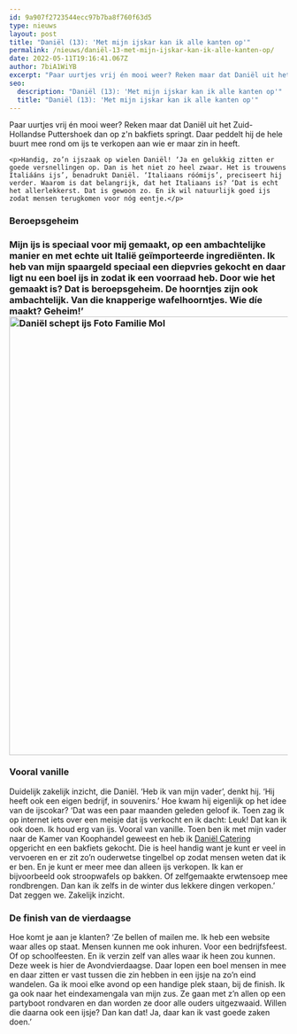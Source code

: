 ```yaml
---
id: 9a907f2723544ecc97b7ba8f760f63d5
type: nieuws
layout: post
title: "Daniël (13): 'Met mijn ijskar kan ik alle kanten op'"
permalink: /nieuws/daniël-13-met-mijn-ijskar-kan-ik-alle-kanten-op/
date: 2022-05-11T19:16:41.067Z
author: 7biA1WiYB
excerpt: "Paar uurtjes vrij én mooi weer? Reken maar dat Daniël uit het Zuid-Hollandse Puttershoek dan op z'n bakfiets springt. Daar peddelt hij de hele buurt mee rond om ijs te verkopen aan wie er maar zin in heeft.  "
seo:
  description: "Daniël (13): 'Met mijn ijskar kan ik alle kanten op'"
  title: "Daniël (13): 'Met mijn ijskar kan ik alle kanten op'"
---
```

Paar uurtjes vrij én mooi weer? Reken maar dat Daniël uit het Zuid-Hollandse Puttershoek dan op z'n bakfiets springt. Daar peddelt hij de hele buurt mee rond om ijs te verkopen aan wie er maar zin in heeft.  

    <p>Handig, zo’n ijszaak op wielen Daniël! ‘Ja en gelukkig zitten er goede versnellingen op. Dan is het niet zo heel zwaar. Het is trouwens Italiááns ijs’, benadrukt Daniël. ‘Italiaans róómijs’, preciseert hij verder. Waarom is dat belangrijk, dat het Italiaans is? ‘Dat is echt het allerlekkerst. Dat is gewoon zo. En ik wil natuurlijk goed ijs zodat mensen terugkomen voor nóg eentje.</p>
<h3>Beroepsgeheim</h3>
<h3>Mijn ijs is speciaal voor mij gemaakt, op een ambachtelijke manier en met echte uit Italië geïmporteerde ingrediënten. Ik heb van mijn spaargeld speciaal een diepvries gekocht en daar ligt nu een boel ijs in zodat ik een voorraad heb. Door wie het gemaakt is? Dat is beroepsgeheim. De hoorntjes zijn ook ambachtelijk. Van die knapperige wafelhoorntjes. Wie díe maakt? Geheim!’  <br><div class="media media-element-container media-default"><div id="file-537253" class="file file-image file-image-jpeg">

        
  
  <div class="content">
    <img alt="Daniël schept ijs  Foto Familie Mol" title="Daniël schept ijs  Foto Familie Mol" height="792" width="1195" class="media-element file-default" data-delta="1" src="https://7dagen.netlify.app/sites/default/files/Daniel%20schept%20ijs%20Foto%20Familie%20Mol.jpg">  </div>

  
</div>
</div> <br>Vooral vanille</h3>
<p>Duidelijk zakelijk inzicht, die Daniël. ‘Heb ik van mijn vader’, denkt hij. ‘Hij heeft ook een eigen bedrijf, in souvenirs.’ Hoe kwam hij eigenlijk op het idee van de ijscokar? ‘Dat was een paar maanden geleden geloof ik. Toen zag ik op internet iets over een meisje dat ijs verkocht en ik dacht: Leuk! Dat kan ik ook doen. Ik houd erg van ijs. Vooral van vanille. Toen ben ik met mijn vader naar de Kamer van Koophandel geweest en heb ik <a href="http://www.danielcatering.nl/" target="_blank">Daniël Catering</a> opgericht en een bakfiets gekocht. Die is heel handig want je kunt er veel in vervoeren en er zit zo’n ouderwetse tingelbel op zodat mensen weten dat ik er ben. En je kunt er meer mee dan alleen ijs verkopen. Ik kan er bijvoorbeeld ook stroopwafels op bakken. Of zelfgemaakte erwtensoep mee rondbrengen. Dan kan ik zelfs in de winter dus lekkere dingen verkopen.’ Dat zeggen we. Zakelijk inzicht.</p>
<h3>De finish van de vierdaagse  </h3>
<p>Hoe komt je aan je klanten? ‘Ze bellen of mailen me. Ik heb een website waar alles op staat. Mensen kunnen me ook inhuren. Voor een bedrijfsfeest. Of op schoolfeesten. En ik verzin zelf van alles waar ik heen zou kunnen. Deze week is hier de Avondvierdaagse. Daar lopen een boel mensen in mee en daar zitten er vast tussen die zin hebben in een ijsje na zo’n eind wandelen. Ga ik mooi elke avond op een handige plek staan, bij de finish. Ik ga ook naar het eindexamengala van mijn zus. Ze gaan met z’n allen op een partyboot rondvaren en dan worden ze door alle ouders uitgezwaaid. Willen die daarna ook een ijsje? Dan kan dat! Ja, daar kan ik vast goede zaken doen.’</p>  
